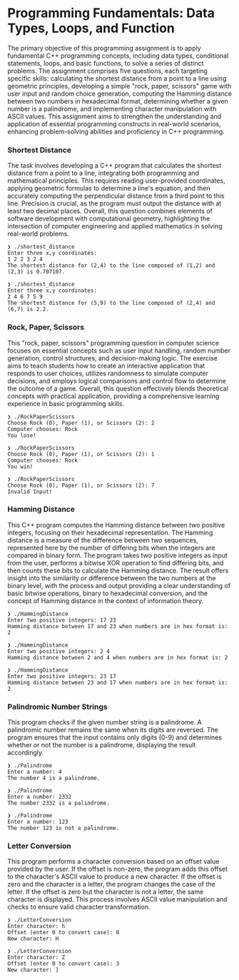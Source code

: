 # Programming Fundamentals: Data Types, Loops, and Function
The primary objective of this programming assignment is to apply fundamental C++ programming concepts, including data types, conditional statements, loops, and basic functions, to solve a series of distinct problems. The assignment comprises five questions, each targeting specific skills: calculating the shortest distance from a point to a line using geometric principles, developing a simple "rock, paper, scissors" game with user input and random choice generation, computing the Hamming distance between two numbers in hexadecimal format, determining whether a given number is a palindrome, and implementing character manipulation with ASCII values. This assignment aims to strengthen the understanding and application of essential programming constructs in real-world scenarios, enhancing problem-solving abilities and proficiency in C++ programming.
### Shortest Distance
The task involves developing a C++ program that calculates the shortest distance from a point to a line, integrating both programming and mathematical principles. This requires reading user-provided coordinates, applying geometric formulas to determine a line's equation, and then accurately computing the perpendicular distance from a third point to this line. Precision is crucial, as the program must output the distance with at least two decimal places. Overall, this question combines elements of software development with computational geometry, highlighting the intersection of computer engineering and applied mathematics in solving real-world problems.
```
❯ ./shortest_distance                           
Enter three x,y coordinates:
1 2 2 3 2 4
The shortest distance for (2,4) to the line composed of (1,2) and (2,3) is 0.707107.

❯ ./shortest_distance
Enter three x,y coordinates:
2 4 6 7 5 9 
The shortest distance for (5,9) to the line composed of (2,4) and (6,7) is 2.2.
```
### Rock, Paper, Scissors
This "rock, paper, scissors" programming question in computer science focuses on essential concepts such as user input handling, random number generation, control structures, and decision-making logic. The exercise aims to teach students how to create an interactive application that responds to user choices, utilizes randomness to simulate computer decisions, and employs logical comparisons and control flow to determine the outcome of a game. Overall, this question effectively blends theoretical concepts with practical application, providing a comprehensive learning experience in basic programming skills.
```
❯ ./RockPaperScissors
Choose Rock (0), Paper (1), or Scissors (2): 2
Computer chooses: Rock
You lose!

❯ ./RockPaperScissors
Choose Rock (0), Paper (1), or Scissors (2): 1
Computer chooses: Rock
You win!

❯ ./RockPaperScissors
Choose Rock (0), Paper (1), or Scissors (2): 7
Invalid Input!
```
### Hamming Distance
This C++ program computes the Hamming distance between two positive integers, focusing on their hexadecimal representation. The Hamming distance is a measure of the difference between two sequences, represented here by the number of differing bits when the integers are compared in binary form. The program takes two positive integers as input from the user, performs a bitwise XOR operation to find differing bits, and then counts these bits to calculate the Hamming distance. The result offers insight into the similarity or difference between the two numbers at the binary level, with the process and output providing a clear understanding of basic bitwise operations, binary to hexadecimal conversion, and the concept of Hamming distance in the context of information theory.
```
❯ ./HammingDistance                         
Enter two positive integers: 17 23
Hamming distance between 17 and 23 when numbers are in hex format is: 2

❯ ./HammingDistance
Enter two positive integers: 2 4
Hamming distance between 2 and 4 when numbers are in hex format is: 2

❯ ./HammingDistance
Enter two positive integers: 23 17
Hamming distance between 23 and 17 when numbers are in hex format is: 2
```
### Palindromic Number Strings
This program checks if the given number string is a palindrome. A palindromic number remains the same when its digits are reversed. The program ensures that the input contains only digits (0-9) and determines whether or not the number is a palindrome, displaying the result accordingly.
```
❯ ./Palindrome 
Enter a number: 4
The number 4 is a palindrome.

❯ ./Palindrome
Enter a number: 2332
The number 2332 is a palindrome.

❯ ./Palindrome
Enter a number: 123
The number 123 is not a palindrome.
```
### Letter Conversion
This program performs a character conversion based on an offset value provided by the user. If the offset is non-zero, the program adds this offset to the character's ASCII value to produce a new character. If the offset is zero and the character is a letter, the program changes the case of the letter. If the offset is zero but the character is not a letter, the same character is displayed. This process involves ASCII value manipulation and checks to ensure valid character transformation.
```
❯ ./LetterConversion 
Enter character: h
Offset (enter 0 to convert case): 0
New character: H

❯ ./LetterConversion
Enter character: Z
Offset (enter 0 to convert case): 3
New character: ]
```
